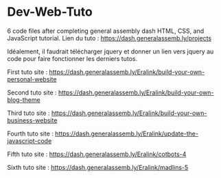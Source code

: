 # Dev-Web-Tuto
6 code files after completing general assembly dash HTML, CSS, and JavaScript tutorial. 
Lien du tuto : 
https://dash.generalassemb.ly/projects  

Idéalement, il faudrait télécharger jquery et donner un lien vers jquery au code pour faire fonctionner les derniers tutos.  


First tuto site : 
https://dash.generalassemb.ly/Eralink/build-your-own-personal-website

Second tuto site : 
https://dash.generalassemb.ly/Eralink/build-your-own-blog-theme

Third tuto site : 
https://dash.generalassemb.ly/Eralink/build-your-own-business-website

Fourth tuto site : 
https://dash.generalassemb.ly/Eralink/update-the-javascript-code

Fifth tuto site : 
https://dash.generalassemb.ly/Eralink/cotbots-4

Sixth tuto site : 
https://dash.generalassemb.ly/Eralink/madlins-5
